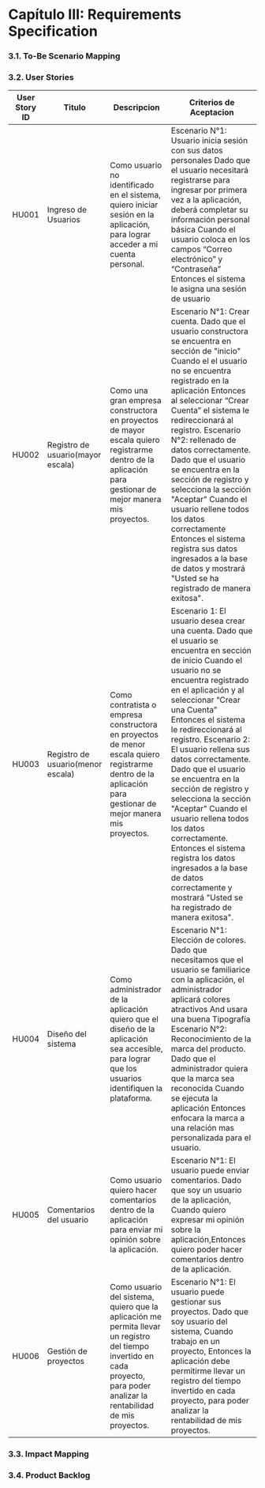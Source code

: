 # Capítulo III: Requirements Specification
### 3.1. **To-Be Scenario Mapping**


### 3.2. **User Stories**
| User Story ID | Titulo | Descripcion | Criterios de Aceptacion |
| ------------- | ------ | ----- | ---- |
| HU001 | Ingreso de Usuarios | Como usuario no identificado en el sistema, quiero iniciar sesión en la aplicación, para lograr acceder a mi cuenta personal. | Escenario N°1: Usuario inicia sesión con sus datos personales Dado que el usuario necesitará registrarse para ingresar por primera vez a la aplicación, deberá completar su información personal básica Cuando el usuario coloca en los campos “Correo electrónico” y “Contraseña” Entonces el sistema le asigna una sesión de usuario| 
| HU002 | Registro de usuario(mayor escala) | Como una gran empresa constructora en proyectos de mayor escala quiero registrarme dentro de la aplicación para gestionar de mejor manera mis proyectos. | Escenario N°1: Crear cuenta. Dado que el usuario constructora se encuentra en sección de "inicio" Cuando el el usuario no se encuentra registrado en la aplicación Entonces al seleccionar “Crear Cuenta” el sistema le redireccionará al registro. Escenario N°2: rellenado de datos correctamente. Dado que el usuario se encuentra en la sección de registro y selecciona la sección "Aceptar" Cuando el usuario rellene todos los datos correctamente Entonces el sistema registra sus datos ingresados a la base de datos y mostrará "Usted se ha registrado de manera exitosa". | 
| HU003 | Registro de usuario(menor escala) | Como contratista o  empresa constructora en proyectos de menor escala quiero registrarme dentro de la aplicación para gestionar de mejor manera mis proyectos. | Escenario 1: El usuario desea crear una cuenta. Dado que el usuario se encuentra en sección de inicio Cuando el usuario no se encuentra registrado en el aplicación y al seleccionar “Crear una Cuenta” Entonces el sistema le redireccionará al registro. Escenario 2: El usuario rellena sus datos correctamente. Dado que el usuario se encuentra en la sección de registro y selecciona la sección "Aceptar" Cuando el usuario rellena todos los datos correctamente. Entonces el sistema registra los datos ingresados a la base de datos correctamente y mostrará "Usted se ha registrado de manera exitosa". | 
| HU004 | Diseño del sistema | Como administrador de la aplicación quiero que el diseño de la aplicación sea accesible, para lograr que los usuarios identifiquen la plataforma. | Escenario N°1: Elección de colores. Dado que necesitamos que el usuario se familiarice con la aplicación, el administrador aplicará colores atractivos And  usara una buena  Tipografía Escenario N°2: Reconocimiento de la marca del producto. Dado que el administrador quiera que la marca sea reconocida Cuando se ejecuta la aplicación Entonces enfocara la marca a una relación mas personalizada para el usuario. |
| HU005 | Comentarios del usuario | Como usuario quiero hacer comentarios dentro de la aplicación para enviar mi opinión sobre la aplicación. | Escenario N°1: El usuario puede enviar comentarios. Dado que soy un usuario de la aplicación, Cuando quiero expresar mi opinión sobre la aplicación,Entonces quiero poder hacer comentarios dentro de la aplicación.
| HU006 | Gestión de proyectos | Como usuario del sistema, quiero que la aplicación me permita llevar un registro del tiempo invertido en cada proyecto, para poder analizar la rentabilidad de mis proyectos. | Escenario N°1: El usuario puede gestionar sus proyectos. Dado que soy usuario del sistema, Cuando trabajo en un proyecto, Entonces la aplicación debe permitirme llevar un registro del tiempo invertido en cada proyecto, para poder analizar la rentabilidad de mis proyectos. | 


### 3.3. **Impact Mapping**

### 3.4. **Product Backlog**
